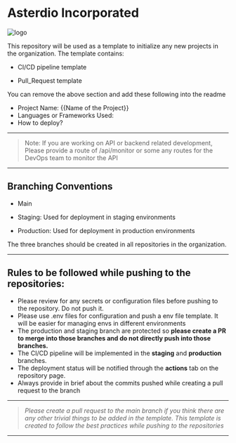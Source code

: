 # Asterdio Incorporated

![logo](https://asterdio.com/wp-content/uploads/2022/06/asterdio-light.png)

  

This repository will be used as a template to initialize any new projects in the organization.    The template contains:

* CI/CD pipeline template

* Pull_Request template

You can remove the above section and add these following into the readme

 - Project Name: {{Name of the Project}}
 - Languages or Frameworks Used: 
 - How to deploy?

***

> Note: If you are working on API or backend related development, Please
> provide a route of /api/monitor or some any routes for the DevOps team
> to monitor the API

***

## Branching Conventions

 - Main
* Staging: Used for deployment in staging environments 

* Production: Used for deployment in production environments 


  

The three branches should be created in all repositories in the organization.

  ***

## Rules to be followed while pushing to the repositories:

 - Please review for any secrets or configuration files before pushing to the repository. Do not push it. 
 - Please use .env files for configuration and push a env file template. It will be easier for managing envs in different environments 
 - The production and staging branch are protected so ****please create a PR to merge into those branches and do not directly push into those branches.****
 - The CI/CD pipeline will be implemented in the **staging** and **production** branches.
 -  The deployment status will be notified through the **actions** tab on the repository page.
 - Always provide in brief about the commits pushed while creating a pull request to the branch
  
  ***

> *Please create a pull request to the main branch if you think there are any other trivial things to be added in the template. 
> This template is created to follow the best practices while pushing to the repositories*

***